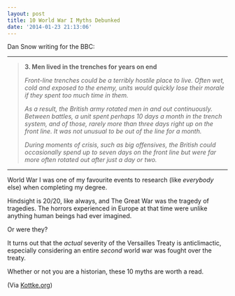 ```yaml
---
layout: post
title: 10 World War I Myths Debunked
date: '2014-01-23 21:13:06'
---
```


<p>Dan Snow writing for the BBC:</p>

<hr />

<blockquote>
  <p><strong>3. Men lived in the trenches for years on end</strong></p>
  
  <p><em>Front-line trenches could be a terribly hostile place to live. Often wet, cold and exposed to the enemy, units would quickly lose their morale if they spent too much time in them.</em></p>
  
  <p><em>As a result, the British army rotated men in and out continuously. Between battles, a unit spent perhaps 10 days a month in the trench system, and of those, rarely more than three days right up on the front line. It was not unusual to be out of the line for a month.</em></p>
  
  <p><em>During moments of crisis, such as big offensives, the British could occasionally spend up to seven days on the front line but were far more often rotated out after just a day or two.</em></p>
</blockquote>

<hr />

<p>World War I was one of my favourite events to research (like <em>everybody</em> else) when completing my degree. </p>

<p>Hindsight is 20/20, like always, and The Great War was the tragedy of tragedies. The horrors experienced in Europe at that time were unlike anything human beings had ever imagined. </p>

<p>Or were they?</p>

<p>It turns out that the <em>actual</em> severity of the Versailles Treaty is anticlimactic, especially considering an entire <em>second</em> world war was fought over the treaty.</p>

<p>Whether or not you are a historian, these 10 myths are worth a read.</p>

<p>(Via <a href="http://kottke.org/14/01/ten-world-war-i-myths">Kottke.org</a>)</p>